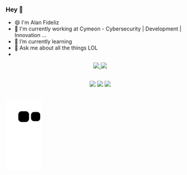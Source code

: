 ### Hey 👋

- 😄 I'm Alan Fideliz
- 🏢 I'm currently working at Cymeon - Cybersecurity | Development | Innovation ...
- 🌱 I’m currently learning
- 💬 Ask me about all the things LOL
- 
<!--
**Alanfideliz96/Alanfideliz96** is a ✨ _special_ ✨ repository because its `README.md` (this file) appears on your GitHub profile.

Here are some ideas to get you started:

- 🏢 I'm currently working at Medicare Portugal DATAH ...
- 🌱 I’m currently learning ...
- 👯 I’m looking to collaborate on ...
- 🤔 I’m looking for help with ...
- 💬 Ask me about ...
- 📫 How to reach me: ...
- 😄 Pronouns: ...
- ⚡ Fun fact: ...
-->

<div align="center">
  <a href="https://github.com/Alanfideliz96">
  <img height="180em" src="https://github-readme-stats.vercel.app/api?username=Alanfideliz96&show_icons=true&theme=highcontrast&include_all_commits=true&count_private=true"/>
  <img height="180em" src="https://github-readme-stats.vercel.app/api/top-langs/?username=Alanfideliz96&layout=compact&langs_count=7&theme=highcontrast"/>
</div>
  
  ##
  
<div align="center"> 
  <a href="https://www.instagram.com/alanfideliz/" target="_blank"><img src="https://img.shields.io/badge/-Instagram-%23E4405F?style=for-the-badge&logo=instagram&logoColor=white" target="_blank"></a>
  <a href = "mailto:alanfideliz96@gmail.com"><img src="https://img.shields.io/badge/-Gmail-%23333?style=for-the-badge&logo=gmail&logoColor=white" target="_blank"></a>
  <a href="https://www.linkedin.com/in/alan-fideliz-282b23129/" target="_blank"><img src="https://img.shields.io/badge/-LinkedIn-%230077B5?style=for-the-badge&logo=linkedin&logoColor=white" target="_blank"></a> 
</div>
  
 ##

  ![Snake animation](https://github.com/Alanfideliz96/Alanfideliz96/blob/output/github-contribution-grid-snake.svg)
